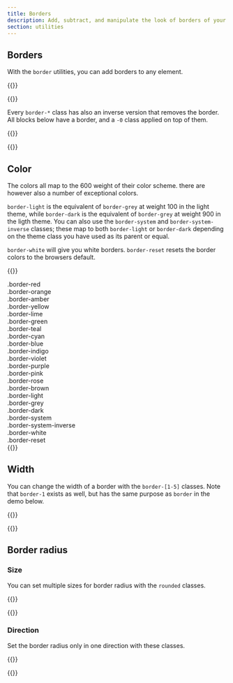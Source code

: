 ```yaml
---
title: Borders
description: Add, subtract, and manipulate the look of borders of your elements.
section: utilities
---
```


## Borders
With the `border` utilities, you can add borders to any element.

{{<example class="docs-preview-border">}}
<div class="border"></div>
<div class="border-top"></div>
<div class="border-end"></div>
<div class="border-bottom"></div>
<div class="border-start"></div>
{{</example>}}

Every `border-*` class has also an inverse version that removes the border. All blocks below have a border, and a `-0` class applied on top of them.

{{<example class="docs-preview-border bordered">}}
<div class="border-0"></div>
<div class="border-top-0"></div>
<div class="border-end-0"></div>
<div class="border-bottom-0"></div>
<div class="border-start-0"></div>
{{</example>}}

## Color
The colors all map to the 600 weight of their color scheme. there are however also a number of exceptional colors.

`border-light` is the equivalent of `border-grey` at weight 100 in the light theme, while `border-dark` is the equivalent of `border-grey` at weight 900 in the ligth theme. You can also use the `border-system` and `border-system-inverse` classes; these map to both `border-light` or `border-dark` depending on the theme class you have used as its parent or equal.

`border-white` will give you white borders. `border-reset` resets the border colors to the browsers default.

{{<example class="grid grid-2 grid-sm-3">}}
<div class="border border-2 border-red p-3">.border-red</div>
<div class="border border-2 border-orange p-3">.border-orange</div>
<div class="border border-2 border-amber p-3">.border-amber</div>
<div class="border border-2 border-yellow p-3">.border-yellow</div>
<div class="border border-2 border-lime p-3">.border-lime</div>
<div class="border border-2 border-green p-3">.border-green</div>
<div class="border border-2 border-teal p-3">.border-teal</div>
<div class="border border-2 border-cyan p-3">.border-cyan</div>
<div class="border border-2 border-blue p-3">.border-blue</div>
<div class="border border-2 border-indigo p-3">.border-indigo</div>
<div class="border border-2 border-violet p-3">.border-violet</div>
<div class="border border-2 border-purple p-3">.border-purple</div>
<div class="border border-2 border-pink p-3">.border-pink</div>
<div class="border border-2 border-rose p-3">.border-rose</div>
<div class="border border-2 border-brown p-3">.border-brown</div>
<div class="border border-2 border-light p-3">.border-light</div>
<div class="border border-2 border-grey p-3">.border-grey</div>
<div class="border border-2 border-dark p-3">.border-dark</div>
<div class="border border-2 border-system p-3">.border-system</div>
<div class="border border-2 border-system-inverse p-3">.border-system-inverse</div>
<div class="border border-2 border-white p-3">.border-white</div>
<div class="border border-2 border-reset p-3">.border-reset</div>
{{</example>}}

## Width
You can change the width of a border with the `border-[1-5]` classes. Note that `border-1` exists as well, but has the same purpose as `border` in the demo below.

{{<example class="docs-preview-border">}}
<div class="border-0"></div>
<div class="border"></div>
<div class="border border-2"></div>
<div class="border border-3"></div>
<div class="border border-4"></div>
<div class="border border-5"></div>
{{</example>}}

## Border radius
### Size
You can set multiple sizes for border radius with the `rounded` classes.

{{<example class="docs-preview-border">}}
<div class="border rounded-0"></div>
<div class="border rounded-sm"></div>
<div class="border rounded"></div>
<div class="border rounded-lg"></div>
<div class="border rounded-pill"></div>
{{</example>}}

### Direction
Set the border radius only in one direction with these classes.

{{<example class="docs-preview-border">}}
<div class="border rounded"></div>
<div class="border rounded-t"></div>
<div class="border rounded-e"></div>
<div class="border rounded-b"></div>
<div class="border rounded-s"></div>
{{</example>}}
